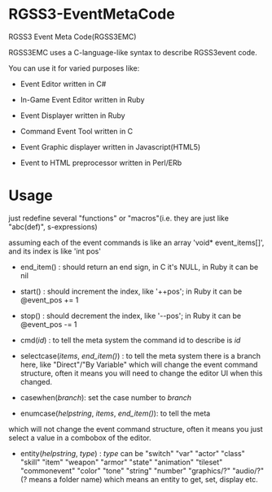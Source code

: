 RGSS3-EventMetaCode
===================

RGSS3 Event Meta Code(RGSS3EMC)

RGSS3EMC uses a C-language-like syntax to describe RGSS3event code.

You can use it for varied purposes like:

 - Event Editor written in C#

 - In-Game Event Editor written in Ruby

 - Event Displayer written in Ruby
 
 - Command Event Tool written in C

 - Event Graphic displayer written in Javascript(HTML5)
 
 - Event to HTML preprocessor written in Perl/ERb


Usage
=====

just redefine several "functions" or "macros"(i.e. they are just like "abc(def)", s-expressions)

assuming each of the event commands is like an array 'void* event_items[]', and its index is like 'int pos'

 - end_item() : should return an end sign, in C it's NULL, in Ruby it can be nil
 - start()    : should increment the index, like '++pos'; in Ruby it can be @event_pos += 1
 - stop()     : should decrement the index, like '--pos'; in Ruby it can be @event_pos -= 1
 - cmd(*id*)    : to tell the meta system the command id to describe is *id*
 
 - selectcase(*items*, *end_item()*) : to tell the meta system there is a branch here, like "Direct"/"By Variable" 
 which will change the event command structure, often it means you will need to change the editor UI when this changed.
 - casewhen(*branch*): set the case number to *branch*

 - enumcase(*helpstring*, *items*, *end_item()*): to tell the meta
 
which will not change the event command structure, often it means you just select a value in a combobox of the editor.

 - entity(*helpstring*, *type*) : *type* can be 
    "switch" "var" "actor" "class" "skill" "item" "weapon" "armor" "state" "animation" "tileset" "commonevent"
    "color" "tone" "string" "number" "graphics/?" "audio/?"  (? means a folder name)
   which means an entity to get, set, display etc.
    
 

